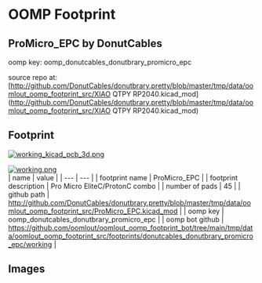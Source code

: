 # OOMP Footprint  
## ProMicro_EPC  by DonutCables  
  
oomp key: oomp_donutcables_donutbrary_promicro_epc  
  
source repo at: [http://github.com/DonutCables/donutbrary.pretty/blob/master/tmp/data/oomlout_oomp_footprint_src/XIAO QTPY RP2040.kicad_mod](http://github.com/DonutCables/donutbrary.pretty/blob/master/tmp/data/oomlout_oomp_footprint_src/XIAO QTPY RP2040.kicad_mod)  
## Footprint  
  
[![working_kicad_pcb_3d.png](working_kicad_pcb_3d_600.png)](working_kicad_pcb_3d.png)  
  
[![working.png](working_600.png)](working.png)  
| name | value | 
| --- | --- | 
| footprint name | ProMicro_EPC | 
| footprint description | Pro Micro EliteC/ProtonC combo | 
| number of pads | 45 | 
| github path | http://github.com/DonutCables/donutbrary.pretty/blob/master/tmp/data/oomlout_oomp_footprint_src/ProMicro_EPC.kicad_mod | 
| oomp key | oomp_donutcables_donutbrary_promicro_epc | 
| oomp bot github | https://github.com/oomlout/oomlout_oomp_footprint_bot/tree/main/tmp/data/oomlout_oomp_footprint_src/footprints/donutcables_donutbrary_promicro_epc/working | 
## Images  
